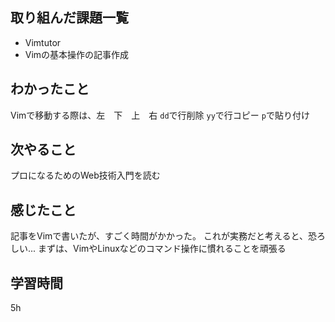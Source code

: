  ##  取り組んだ課題一覧
- Vimtutor
- Vimの基本操作の記事作成

 ##  わかったこと
Vimで移動する際は、左<h>　下<j>　上<k>　右<l>
`dd`で行削除
`yy`で行コピー
`p`で貼り付け


 ##  次やること
プロになるためのWeb技術入門を読む

 ##  感じたこと
記事をVimで書いたが、すごく時間がかかった。
これが実務だと考えると、恐ろしい...
まずは、VimやLinuxなどのコマンド操作に慣れることを頑張る

 ##  学習時間
5h

